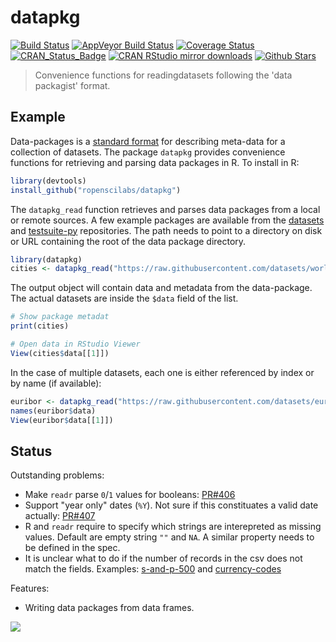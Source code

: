 # datapkg

[![Build Status](https://travis-ci.org/ropenscilabs/datapkg.svg?branch=master)](https://travis-ci.org/ropenscilabs/datapkg)
[![AppVeyor Build Status](https://ci.appveyor.com/api/projects/status/github/ropenscilabs/datapkg?branch=master&svg=true)](https://ci.appveyor.com/project/jeroenooms/datapkg)
[![Coverage Status](https://codecov.io/github/ropenscilabs/datapkg/coverage.svg?branch=master)](https://codecov.io/github/ropenscilabs/datapkg?branch=master)
[![CRAN_Status_Badge](http://www.r-pkg.org/badges/version/datapkg)](http://cran.r-project.org/package=datapkg)
[![CRAN RStudio mirror downloads](http://cranlogs.r-pkg.org/badges/datapkg)](http://cran.r-project.org/web/packages/datapkg/index.html)
[![Github Stars](https://img.shields.io/github/stars/ropenscilabs/datapkg.svg?style=social&label=Github)](https://github.com/ropenscilabs/datapkg)

> Convenience functions for readingdatasets following the 'data packagist' format.

## Example

Data-packages is a [standard format](http://frictionlessdata.io/data-packages/) for describing meta-data for a collection of datasets. The package `datapkg` provides convenience functions for retrieving and parsing data packages in R. To install in R:

```r
library(devtools)
install_github("ropenscilabs/datapkg")
```

The `datapkg_read` function retrieves and parses data packages from a local or remote sources. A few example packages are available from the [datasets](https://github.com/datasets) and [testsuite-py](https://github.com/frictionlessdata/testsuite-py) repositories. The path needs to point to a directory on disk or URL containing the root of the data package directory.

```r
library(datapkg)
cities <- datapkg_read("https://raw.githubusercontent.com/datasets/world-cities/master")
```

The output object will contain data and metadata from the data-package. The actual datasets are inside the `$data` field of the list.

```r
# Show package metadat
print(cities)

# Open data in RStudio Viewer
View(cities$data[[1]])
```

In the case of multiple datasets, each one is either referenced by index or by name (if available):

```r
euribor <- datapkg_read("https://raw.githubusercontent.com/datasets/euribor/master")
names(euribor$data)
View(euribor$data[[1]])
```

## Status

Outstanding problems:

 - Make `readr` parse `0`/`1` values for booleans: [PR#406](https://github.com/hadley/readr/pull/406)
 - Support "year only" dates (`%Y`). Not sure if this constituates a valid date actually: [PR#407](https://github.com/hadley/readr/pull/407)
 - R and `readr` require to specify which strings are interepreted as missing values. Default are empty string `""` and `NA`. A similar property needs to be defined in the spec.
 - It is unclear what to do if the number of records in the csv does not match the fields. Examples: [s-and-p-500](https://github.com/datasets/s-and-p-500) and [currency-codes](https://raw.githubusercontent.com/frictionlessdata/testsuite-py/master/datasets/currency-codes)

Features:

 - Writing data packages from data frames. 

[![](http://ropensci.org/public_images/github_footer.png)](http://ropensci.org)
